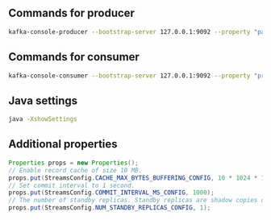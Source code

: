 ## Commands for producer

```bash
kafka-console-producer --bootstrap-server 127.0.0.1:9092 --property "parse.key=true" --property "key.separator=:" --topic lesson2_source
```

## Commands for consumer

```bash
kafka-console-consumer --bootstrap-server 127.0.0.1:9092 --property "print.key=true" --topic lesson2_target
```

## Java settings

```bash
java -XshowSettings
```

## Additional properties
```java
Properties props = new Properties();
// Enable record cache of size 10 MB.
props.put(StreamsConfig.CACHE_MAX_BYTES_BUFFERING_CONFIG, 10 * 1024 * 1024L);
// Set commit interval to 1 second.
props.put(StreamsConfig.COMMIT_INTERVAL_MS_CONFIG, 1000);
// The number of standby replicas. Standby replicas are shadow copies of local state stores.
props.put(StreamsConfig.NUM_STANDBY_REPLICAS_CONFIG, 1);
```

